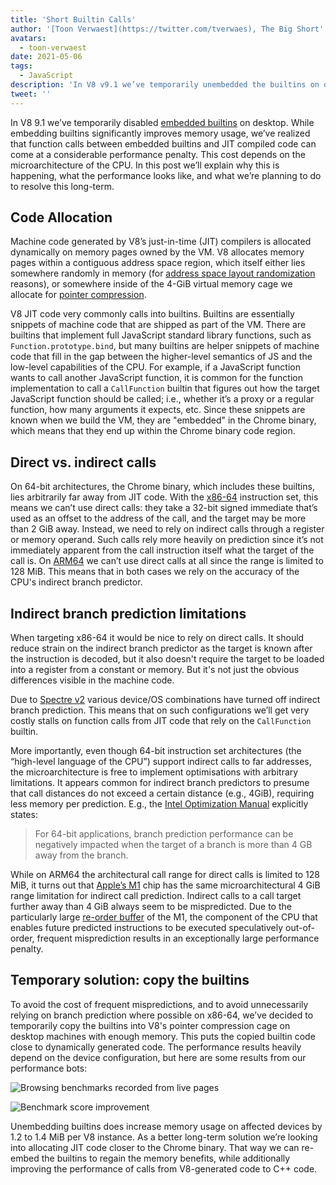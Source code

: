 ```yaml
---
title: 'Short Builtin Calls'
author: '[Toon Verwaest](https://twitter.com/tverwaes), The Big Short'
avatars:
  - toon-verwaest
date: 2021-05-06
tags:
  - JavaScript
description: 'In V8 v9.1 we’ve temporarily unembedded the builtins on desktop to avoid performance issues resulting from far indirect calls.'
tweet: ''
---
```


In V8 9.1 we’ve temporarily disabled [embedded builtins](https://v8.dev/blog/embedded-builtins) on desktop. While embedding builtins significantly improves memory usage, we’ve realized that function calls between embedded builtins and JIT compiled code can come at a considerable performance penalty. This cost depends on the microarchitecture of the CPU. In this post we’ll explain why this is happening, what the performance looks like, and what we’re planning to do to resolve this long-term.

## Code Allocation

Machine code generated by V8’s just-in-time (JIT) compilers is allocated dynamically on memory pages owned by the VM. V8 allocates memory pages within a contiguous address space region, which itself either lies somewhere randomly in memory (for [address space layout randomization](https://en.wikipedia.org/wiki/Address_space_layout_randomization) reasons), or somewhere inside of the 4-GiB virtual memory cage we allocate for [pointer compression](https://v8.dev/blog/pointer-compression).

V8 JIT code very commonly calls into builtins. Builtins are essentially snippets of machine code that are shipped as part of the VM. There are builtins that implement full JavaScript standard library functions, such as `Function.prototype.bind`, but many builtins are helper snippets of machine code that fill in the gap between the higher-level semantics of JS and the low-level capabilities of the CPU. For example, if a JavaScript function wants to call another JavaScript function, it is common for the function implementation to call a `CallFunction` builtin that figures out how the target JavaScript function should be called; i.e., whether it’s a proxy or a regular function, how many arguments it expects, etc. Since these snippets are known when we build the VM, they are "embedded" in the Chrome binary, which means that they end up within the Chrome binary code region.

## Direct vs. indirect calls

On 64-bit architectures, the Chrome binary, which includes these builtins, lies arbitrarily far away from JIT code. With the [x86-64](https://en.wikipedia.org/wiki/X86-64) instruction set, this means we can’t use direct calls: they take a 32-bit signed immediate that’s used as an offset to the address of the call, and the target may be more than 2 GiB away. Instead, we need to rely on indirect calls through a register or memory operand. Such calls rely more heavily on prediction since it’s not immediately apparent from the call instruction itself what the target of the call is. On [ARM64](https://en.wikipedia.org/wiki/AArch64) we can’t use direct calls at all since the range is limited to 128 MiB. This means that in both cases we rely on the accuracy of the CPU's indirect branch predictor.

## Indirect branch prediction limitations

When targeting x86-64 it would be nice to rely on direct calls. It should reduce strain on the indirect branch predictor as the target is known after the instruction is decoded, but it also doesn't require the target to be loaded into a register from a constant or memory. But it's not just the obvious differences visible in the machine code.

Due to [Spectre v2](https://googleprojectzero.blogspot.com/2018/01/reading-privileged-memory-with-side.html) various device/OS combinations have turned off indirect branch prediction. This means that on such configurations we’ll get very costly stalls on function calls from JIT code that rely on the `CallFunction` builtin.

More importantly, even though 64-bit instruction set architectures (the “high-level language of the CPU”) support indirect calls to far addresses, the microarchitecture is free to implement optimisations with arbitrary limitations. It appears common for indirect branch predictors to presume that call distances do not exceed a certain distance (e.g., 4GiB), requiring less memory per prediction. E.g., the [Intel Optimization Manual](https://www.intel.com/content/dam/www/public/us/en/documents/manuals/64-ia-32-architectures-optimization-manual.pdf) explicitly states:

> For 64-bit applications, branch prediction performance can be negatively impacted when the target of a branch is more than 4 GB away from the branch.

While on ARM64 the architectural call range for direct calls is limited to 128 MiB, it turns out that [Apple’s M1](https://en.wikipedia.org/wiki/Apple_M1) chip has the same microarchitectural 4 GiB range limitation for indirect call prediction. Indirect calls to a call target further away than 4 GiB always seem to be mispredicted. Due to the particularly large [re-order buffer](https://en.wikipedia.org/wiki/Re-order_buffer) of the M1, the component of the CPU that enables future predicted instructions to be executed speculatively out-of-order, frequent misprediction results in an exceptionally large performance penalty.

## Temporary solution: copy the builtins

To avoid the cost of frequent mispredictions, and to avoid unnecessarily relying on branch prediction where possible on x86-64, we’ve decided to temporarily copy the builtins into V8's pointer compression cage on desktop machines with enough memory. This puts the copied builtin code close to dynamically generated code. The performance results heavily depend on the device configuration, but here are some results from our performance bots:

![Browsing benchmarks recorded from live pages](/_img/short-builtin-calls/v8-browsing.svg)

![Benchmark score improvement](/_img/short-builtin-calls/benchmarks.svg)

Unembedding builtins does increase memory usage on affected devices by 1.2 to 1.4 MiB per V8 instance. As a better long-term solution we’re looking into allocating JIT code closer to the Chrome binary. That way we can re-embed the builtins to regain the memory benefits, while additionally improving the performance of calls from V8-generated code to C++ code.
